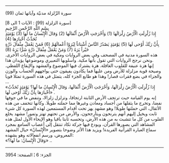 ------------------------------------------------------------------------

(99) سورة الزّلزلة مدنيّة وآياتها ثمان  
  
\[سورة الزلزلة (99) : الآيات 1 الى 8\]  
بِسْمِ اللَّهِ الرَّحْمنِ الرَّحِيمِ  
إِذا زُلْزِلَتِ الْأَرْضُ زِلْزالَها (1) وَأَخْرَجَتِ الْأَرْضُ أَثْقالَها (2) وَقالَ الْإِنْسانُ ما لَها
(3) يَوْمَئِذٍ تُحَدِّثُ أَخْبارَها (4)  
بِأَنَّ رَبَّكَ أَوْحى لَها (5) يَوْمَئِذٍ يَصْدُرُ النَّاسُ أَشْتاتاً لِيُرَوْا أَعْمالَهُمْ (6) فَمَنْ يَعْمَلْ
مِثْقالَ ذَرَّةٍ خَيْراً يَرَهُ (7) وَمَنْ يَعْمَلْ مِثْقالَ ذَرَّةٍ شَرًّا يَرَهُ (8)  
هذه السورة مدنية في المصحف وفي بعض الروايات ومكية في بعض الروايات
الأخرى. ونحن نرجح الروايات التي تقول بأنها مكية. وأسلوبها التعبيري
وموضوعها يؤيدان هذا.  
إنها هزة عنيفة للقلوب الغافلة. هزة يشترك فيها الموضوع والمشهد والإيقاع
اللفظي. وصيحة قوية مزلزلة للأرض ومن عليها فما يكادون يفيقون حتى يواجههم
الحساب والوزن والجزاء في بضع فقرات قصار! وهذا هو طابع الجزء كله، يتمثل
في هذه السورة تمثلا قويا ...  
«إِذا زُلْزِلَتِ الْأَرْضُ زِلْزالَها، وَأَخْرَجَتِ الْأَرْضُ أَثْقالَها، وَقالَ الْإِنْسانُ ما لَها؟
يَوْمَئِذٍ تُحَدِّثُ أَخْبارَها بِأَنَّ رَبَّكَ أَوْحى لَها» .  
إنه يوم القيامة حيث ترتجف الأرض الثابتة ارتجافا، وتزلزل زلزالا، وتنفض ما
في جوفها نفضا، وتخرج ما يثقلها من أجساد ومعادن وغيرها مما حملته طويلا.
وكأنها تتخفف من هذه الأثقال، التي حملتها طويلا! وهو مشهد يهز تحت أقدام
المستمعين لهذه السورة كل شيء ثابت ويخيل إليهم أنهم يترنحون ويتأرجحون،
والأرض من تحتهم تهتز وتمور! مشهد يخلع القلوب من كل ما تتشبث به من هذه
الأرض، وتحسبه ثابتا باقيا وهو الإيحاء الأول لمثل هذه المشاهد التي يصورها
القرآن، ويودع فيها حركة تكاد تنتقل إلى أعصاب السامع بمجرد سماع العبارة
القرآنية الفريدة! ويزيد هذا الأثر وضوحا بتصوير «الْإِنْسانُ» حيال المشهد
المعروض، ورسم انفعالاته وهو يشهده:  
«وَقالَ الْإِنْسانُ: ما لَها؟» ..

------------------------------------------------------------------------

الجزء: 6 ¦ الصفحة: 3954

